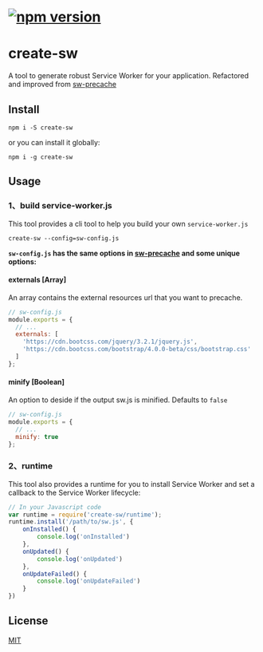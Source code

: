 # [![npm version](https://badge.fury.io/js/create-sw.svg)](https://badge.fury.io/js/create-sw)

# create-sw
A tool to generate robust Service Worker for your application. Refactored and improved from [sw-precache](https://github.com/GoogleChromeLabs/sw-precache)



## Install
```
npm i -S create-sw
```

or you can install it globally:

```
npm i -g create-sw
```

## Usage

### 1、build service-worker.js

This tool provides a cli tool to help you build your own `service-worker.js`

```
create-sw --config=sw-config.js
```

**`sw-config.js` has the same options in [sw-precache](https://www.npmjs.com/package/sw-precache) and some unique options:**

#### externals [Array<string>]

An array contains the external resources url that you want to precache.

```js
// sw-config.js
module.exports = {
  // ...
  externals: [
  	'https://cdn.bootcss.com/jquery/3.2.1/jquery.js',
  	'https://cdn.bootcss.com/bootstrap/4.0.0-beta/css/bootstrap.css'
  ]
};
```

#### minify [Boolean]

An option to deside if the output sw.js is minified. Defaults to `false`

```js
// sw-config.js
module.exports = {
  // ...
  minify: true
};
``` 

### 2、runtime

This tool also provides a runtime for you to install Service Worker and set a callback to the Service Worker lifecycle:

```js
// In your Javascript code
var runtime = require('create-sw/runtime');
runtime.install('/path/to/sw.js', {
    onInstalled() {
        console.log('onInstalled')
    },
    onUpdated() {
        console.log('onUpdated')
    },
    onUpdateFailed() {
        console.log('onUpdateFailed')
    }
})
```

## License

[MIT](https://opensource.org/licenses/MIT)

